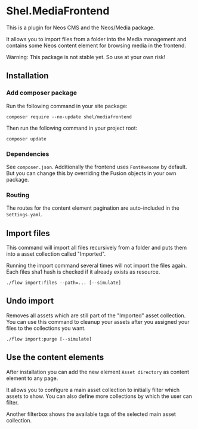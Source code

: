 Shel.MediaFrontend
==================

This is a plugin for Neos CMS and the Neos/Media package.

It allows you to import files from a folder into the Media management and contains some
Neos content element for browsing media in the frontend.

Warning: This package is not stable yet. So use at your own risk!

## Installation

### Add composer package

Run the following command in your site package:

    composer require --no-update shel/mediafrontend
    
Then run the following command in your project root:

    composer update
    
### Dependencies

See `composer.json`. Additionally the frontend uses `FontAwesome` by default. 
But you can change this by overriding the Fusion objects in your own package.
    
### Routing

The routes for the content element pagination are auto-included in the `Settings.yaml`.

## Import files

This command will import all files recursively from a folder and puts them into a
asset collection called "Imported".

Running the import command several times will not import the files again.
Each files sha1 hash is checked if it already exists as resource.

    ./flow import:files --path=... [--simulate] 
    
## Undo import

Removes all assets which are still part of the "Imported" asset collection.
You can use this command to cleanup your assets after you assigned your files to the
collections you want.

    ./flow import:purge [--simulate]

## Use the content elements

After installation you can add the new element `Asset directory` as content element to any page.

It allows you to configure a main asset collection to initially filter which assets to show.
You can also define more collections by which the user can filter.

Another filterbox shows the available tags of the selected main asset collection.
